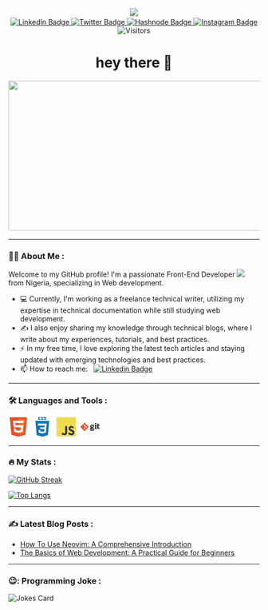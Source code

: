 <div id="header" align="center">
  <img src="https://media.giphy.com/media/M9gbBd9nbDrOTu1Mqx/giphy.gif" width="100"/>
</div>

<div id="badges" align="center">
  <a href="https://www.linkedin.com/in/graham-boyle-556471250">
    <img src="https://img.shields.io/badge/LinkedIn-gray?style=for-the-badge&logo=linkedin&logoColor=white" alt="LinkedIn Badge"/>
  </a>
  <a href="https://twitter.com/Dev__Grey">
    <img src="https://img.shields.io/badge/Twitter-blue?style=for-the-badge&logo=twitter&logoColor=white" alt="Twitter Badge"/>
  </a>
 <a href="https://greyboyle.hashnode.dev">
    <img src="https://img.shields.io/badge/Hashnode-purple?style=for-the-badge&logo=hashnode&logoColor=white" alt="Hashnode Badge"/>
  </a>
 <a href="https://instagram.com/greybillions">
    <img src="https://img.shields.io/badge/Instagram-brown?style=for-the-badge&logo=instagram&logoColor=white" alt="Instagram Badge"/>
  </a>
</div>

<div align="center">
    <img src="https://komarev.com/ghpvc/?username=greybillions&style=flat-square&color=green" alt="Visitors">
</div>

<h1 align="center">
  hey there 👋
</h1>

<div align="center">
  <img src="https://media.giphy.com/media/dWesBcTLavkZuG35MI/giphy.gif" width="600" height="300"/>
</div>

---

### :man_technologist: About Me :

Welcome to my GitHub profile! I'm a passionate Front-End Developer <img src="https://media.giphy.com/media/WUlplcMpOCEmTGBtBW/giphy.gif" width="30"> from Nigeria, specializing in Web development. 

- 💻 Currently, I'm working as a freelance technical writer, utilizing my expertise in technical documentation while still studying web development.
- ✍️ I also enjoy sharing my knowledge through technical blogs, where I write about my experiences, tutorials, and best practices.
- ⚡ In my free time, I love exploring the latest tech articles and staying updated with emerging technologies and best practices.
- 📫 How to reach me: &nbsp; [![Linkedin Badge](https://img.shields.io/badge/-Graham_Boyle-blue?style=flat&logo=Linkedin&logoColor=white)](https://www.linkedin.com/in/graham-boyle-556471250/)

---

### :hammer_and_wrench: Languages and Tools :
<div>
<!-- <img src="https://github.com/devicons/devicon/blob/master/icons/dot-net/dot-net-original.svg" title="Dotnet" alt="Dotnet" width="40" height="40"/>&nbsp;
 <img src="https://github.com/devicons/devicon/blob/master/icons/dotnetcore/dotnetcore-original.svg" title=".NET Core" alt=".Net Core" width="40" height="40"/>&nbsp; -->
 <img src="https://github.com/devicons/devicon/blob/master/icons/html5/html5-original.svg" title="HTML5" alt="HTML" width="40" height="40"/>&nbsp;
 <img src="https://github.com/devicons/devicon/blob/master/icons/css3/css3-plain-wordmark.svg"  title="CSS3" alt="CSS" width="40" height="40"/>&nbsp;
 <img src="https://github.com/devicons/devicon/blob/master/icons/javascript/javascript-original.svg" title="JavaScript" alt="JavaScript" width="40" height="40"/>&nbsp;
 <!-- <img src="https://github.com/devicons/devicon/blob/master/icons/jquery/jquery-original-wordmark.svg" title="jQuery" alt="jQuery" width="40" height="40"/>&nbsp;
 <!-- <img src="https://github.com/devicons/devicon/blob/master/icons/bootstrap/bootstrap-plain.svg" title="Bootstrap" alt="Bootstrap" width="40" height="40"/>&nbsp;
 <img src="https://github.com/devicons/devicon/blob/master/icons/mongodb/mongodb-original-wordmark.svg" title="mongoDB"  alt="mongoDB" width="40" height="40"/>&nbsp;
 <img src="https://github.com/devicons/devicon/blob/master/icons/azure/azure-original-wordmark.svg" title="Azure" alt="Azure" width="40" height="40"/>&nbsp;
 <img src="https://www.vectorlogo.zone/logos/getpostman/getpostman-icon.svg" title="Postman"  alt="Postman" width="40" height="40"/>&nbsp; -->
 <img src="https://github.com/devicons/devicon/blob/master/icons/git/git-original-wordmark.svg" title="Git" **alt="Git" width="40" height="40"/>&nbsp;
</div>

---

### :fire: My Stats :
[![GitHub Streak](http://github-readme-streak-stats.herokuapp.com?user=greybillions&theme=dark&background=000000)](https://git.io/streak-stats)

[![Top Langs](https://github-readme-stats.vercel.app/api/top-langs/?username=greybillions&layout=compact&theme=vision-friendly-dark)](https://github.com/anuraghazra/github-readme-stats)

---

### :writing_hand: Latest Blog Posts :
* [How To Use Neovim: A Comprehensive Introduction](https://greyboyle.hashnode.dev/how-to-use-neovim-a-comprehensive-introduction)
* [The Basics of Web Development: A Practical Guide for Beginners](https://greyboyle.hashnode.dev/the-basics-of-web-development-a-practical-guide-for-beginners)

---

### 😉: Programming Joke :
<!-- Markdown -->
![Jokes Card](https://readme-jokes.vercel.app/api)
